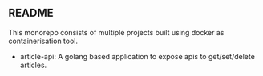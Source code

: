 ## README
This monorepo consists of multiple projects built using docker as containerisation tool.

* article-api: A golang based application to expose apis to get/set/delete articles.


